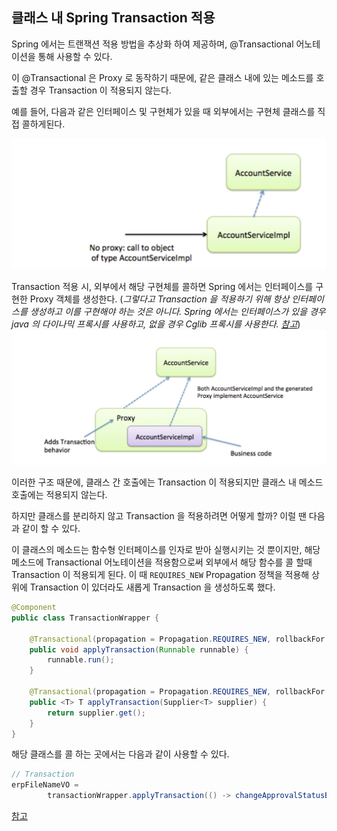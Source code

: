 ## 클래스 내 Spring Transaction 적용

Spring 에서는 트랜잭션 적용 방법을 추상화 하여 제공하며, @Transactional 어노테이션을 통해 사용할 수 있다.

이 @Transactional 은 Proxy 로 동작하기 때문에, 같은 클래스 내에 있는 메소드를 호출할 경우 Transaction 이 적용되지 않는다.  

예를 들어, 다음과 같은 인터페이스 및 구현체가 있을 때 외부에서는 구현체 클래스를 직접 콜하게된다.


![적용 전](/images/201909/Transaction_1.png)


Transaction 적용 시, 외부에서 해당 구현체를 콜하면 Spring 에서는 인터페이스를 구현한 Proxy 객체를 생성한다.
(*그렇다고 Transaction 을 적용하기 위해 항상 인터페이스를 생성하고 이를 구현해야 하는 것은 아니다. Spring 에서는 인터페이스가 있을 경우 java 의 다이나믹 프록시를 사용하고, 없을 경우 Cglib 프록시를 사용한다. [참고](http://wonwoo.ml/index.php/post/1576)*)
![적용 후](/images/201909/Transaction_2.png)



이러한 구조 때문에, 클래스 간 호출에는 Transaction 이 적용되지만 클래스 내 메소드 호출에는 적용되지 않는다.

하지만 클래스를 분리하지 않고 Transaction 을 적용하려면 어떻게 할까?
이럴 땐 다음과 같이 할 수 있다.

이 클래스의 메소드는 함수형 인터페이스를 인자로 받아 실행시키는 것 뿐이지만, 해당 메소드에 Transactional 어노테이션을 적용함으로써 외부에서 해당 함수를 콜 할때 Transaction 이 적용되게 된다.
이 때 ```REQUIRES_NEW``` Propagation 정책을 적용해 상위에 Transaction 이 있더라도 새롭게 Transaction 을 생성하도록 했다.

```java
@Component
public class TransactionWrapper {

    @Transactional(propagation = Propagation.REQUIRES_NEW, rollbackFor = Exception.class)
    public void applyTransaction(Runnable runnable) {
        runnable.run();
    }

    @Transactional(propagation = Propagation.REQUIRES_NEW, rollbackFor = Exception.class)
    public <T> T applyTransaction(Supplier<T> supplier) {
        return supplier.get();
    }
}
```


해당 클래스를 콜 하는 곳에서는 다음과 같이 사용할 수 있다.
```java
// Transaction
erpFileNameVO =
        transactionWrapper.applyTransaction(() -> changeApprovalStatusBillIssueTrans(request, masterVO, approvalBillVList, approvalStatus));
```





[참고](http://egloos.zum.com/aretias/v/708477)